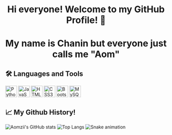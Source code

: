 <div align="center">
<h1>Hi everyone! Welcome to my GitHub Profile! 👋</h1>
</div>
<div align="center">
<h1>My name is Chanin but everyone just calls me "Aom"</h1>
</div>

<h2>🛠 Languages and Tools</h2>
<p align="left">
<a href="https://www.python.org/" target="_blank" rel="noreferrer"><img src="https://raw.githubusercontent.com/danielcranney/readme-generator/main/public/icons/skills/python-colored.svg" width="36" height="36" alt="Python" /></a>
<a href="https://developer.mozilla.org/en-US/docs/Web/JavaScript" target="_blank" rel="noreferrer"><img src="https://raw.githubusercontent.com/danielcranney/readme-generator/main/public/icons/skills/javascript-colored.svg" width="36" height="36" alt="JavaScript" /></a>
<a href="https://developer.mozilla.org/en-US/docs/Glossary/HTML5" target="_blank" rel="noreferrer"><img src="https://raw.githubusercontent.com/danielcranney/readme-generator/main/public/icons/skills/html5-colored.svg" width="36" height="36" alt="HTML5" /></a>
<a href="https://www.w3.org/TR/CSS/#css" target="_blank" rel="noreferrer"><img src="https://raw.githubusercontent.com/danielcranney/readme-generator/main/public/icons/skills/css3-colored.svg" width="36" height="36" alt="CSS3" /></a>
<a href="https://getbootstrap.com/" target="_blank" rel="noreferrer"><img src="https://raw.githubusercontent.com/danielcranney/readme-generator/main/public/icons/skills/bootstrap-colored.svg" width="36" height="36" alt="Bootstrap" /></a>
<a href="https://www.mysql.com/" target="_blank" rel="noreferrer"><img src="https://raw.githubusercontent.com/danielcranney/readme-generator/main/public/icons/skills/mysql-colored.svg" width="36" height="36" alt="MySQL" /></a>
</p>

<div>
<h2>📈 My Github History!</h2>
</div>

![Aomzii's GitHub stats](https://github-readme-stats.vercel.app/api?username=MyNameIsAom&show_icons=true&icon_color=fff&bg_color=30,e96443,904e95&amp;title_color=fff&amp;text_color=fff)
![Top Langs](https://github-readme-stats.vercel.app/api/top-langs/?username=MyNameIsAom&layout=compact)
![Snake animation](https://github.com/thepiyushmalhotra/thepiyushmalhotra/blob/output/github-contribution-grid-snake.svg)
